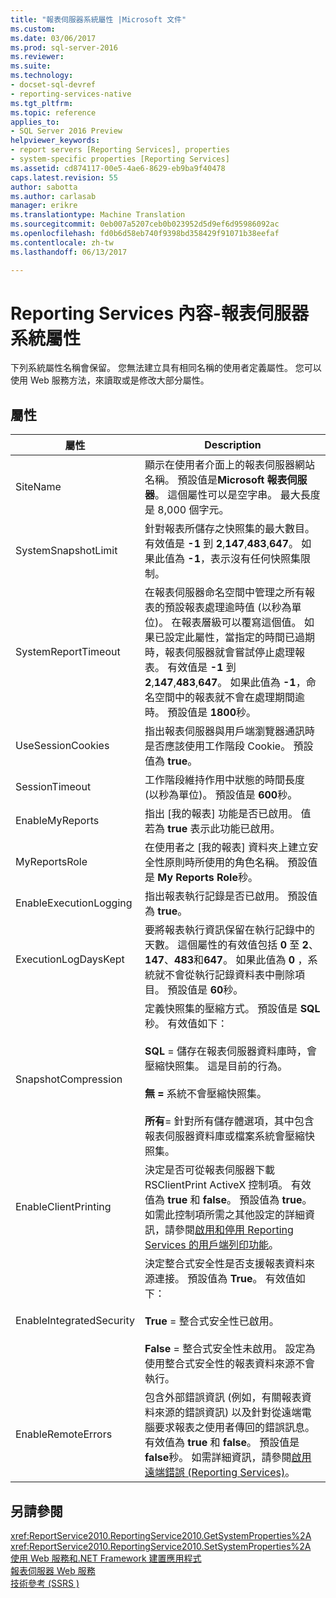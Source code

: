 ```yaml
---
title: "報表伺服器系統屬性 |Microsoft 文件"
ms.custom: 
ms.date: 03/06/2017
ms.prod: sql-server-2016
ms.reviewer: 
ms.suite: 
ms.technology:
- docset-sql-devref
- reporting-services-native
ms.tgt_pltfrm: 
ms.topic: reference
applies_to:
- SQL Server 2016 Preview
helpviewer_keywords:
- report servers [Reporting Services], properties
- system-specific properties [Reporting Services]
ms.assetid: cd874117-00e5-4ae6-8629-eb9ba9f40478
caps.latest.revision: 55
author: sabotta
ms.author: carlasab
manager: erikre
ms.translationtype: Machine Translation
ms.sourcegitcommit: 0eb007a5207ceb0b023952d5d9ef6d95986092ac
ms.openlocfilehash: fd0b6d58eb740f9398bd358429f91071b38eefaf
ms.contentlocale: zh-tw
ms.lasthandoff: 06/13/2017

---
```

# <a name="reporting-services-properties---report-server-system-properties"></a>Reporting Services 內容-報表伺服器系統屬性
  下列系統屬性名稱會保留。 您無法建立具有相同名稱的使用者定義屬性。 您可以使用 Web 服務方法，來讀取或是修改大部分屬性。  
  
## <a name="properties"></a>屬性  
  
|屬性|Description|  
|--------------|-----------------|  
|SiteName|顯示在使用者介面上的報表伺服器網站名稱。 預設值是**Microsoft 報表伺服器**。 這個屬性可以是空字串。 最大長度是 8,000 個字元。|  
|SystemSnapshotLimit|針對報表所儲存之快照集的最大數目。 有效值是 **-1** 到 **2**,**147**,**483**,**647**。 如果此值為 **-1**，表示沒有任何快照集限制。|  
|SystemReportTimeout|在報表伺服器命名空間中管理之所有報表的預設報表處理逾時值 (以秒為單位)。 在報表層級可以覆寫這個值。 如果已設定此屬性，當指定的時間已過期時，報表伺服器就會嘗試停止處理報表。 有效值是 **-1** 到 **2**,**147**,**483**,**647**。 如果此值為 **-1**，命名空間中的報表就不會在處理期間逾時。 預設值是 **1800**秒。|  
|UseSessionCookies|指出報表伺服器與用戶端瀏覽器通訊時是否應該使用工作階段 Cookie。 預設值為 **true**。|  
|SessionTimeout|工作階段維持作用中狀態的時間長度 (以秒為單位)。 預設值是 **600**秒。|  
|EnableMyReports|指出 [我的報表] 功能是否已啟用。 值若為 **true** 表示此功能已啟用。|  
|MyReportsRole|在使用者之 [我的報表] 資料夾上建立安全性原則時所使用的角色名稱。 預設值是 **My Reports Role**秒。|  
|EnableExecutionLogging|指出報表執行記錄是否已啟用。 預設值為 **true**。|  
|ExecutionLogDaysKept|要將報表執行資訊保留在執行記錄中的天數。 這個屬性的有效值包括 **0** 至 **2**、**147**、**483**和**647**。 如果此值為 **0** ，系統就不會從執行記錄資料表中刪除項目。 預設值是 **60**秒。|  
|SnapshotCompression|定義快照集的壓縮方式。 預設值是 **SQL**秒。 有效值如下：<br /><br /> **SQL** = 儲存在報表伺服器資料庫時，會壓縮快照集。 這是目前的行為。<br /><br /> **無 =** 系統不會壓縮快照集。<br /><br /> **所有**= 針對所有儲存體選項，其中包含報表伺服器資料庫或檔案系統會壓縮快照集。|  
|EnableClientPrinting|決定是否可從報表伺服器下載 RSClientPrint ActiveX 控制項。 有效值為 **true** 和 **false**。 預設值為 **true**。 如需此控制項所需之其他設定的詳細資訊，請參閱[啟用和停用 Reporting Services 的用戶端列印功能](../../../reporting-services/report-server/enable-and-disable-client-side-printing-for-reporting-services.md)。|  
|EnableIntegratedSecurity|決定整合式安全性是否支援報表資料來源連接。 預設值為 **True**。 有效值如下：<br /><br /> **True** = 整合式安全性已啟用。<br /><br /> **False** = 整合式安全性未啟用。 設定為使用整合式安全性的報表資料來源不會執行。|  
|EnableRemoteErrors|包含外部錯誤資訊 (例如，有關報表資料來源的錯誤資訊) 以及針對從遠端電腦要求報表之使用者傳回的錯誤訊息。 有效值為 **true** 和 **false**。 預設值是 **false**秒。 如需詳細資訊，請參閱[啟用遠端錯誤 &#40;Reporting Services&#41;](../../../reporting-services/report-server/enable-remote-errors-reporting-services.md)。|  
  
## <a name="see-also"></a>另請參閱  
 <xref:ReportService2010.ReportingService2010.GetSystemProperties%2A>   
 <xref:ReportService2010.ReportingService2010.SetSystemProperties%2A>   
 [使用 Web 服務和.NET Framework 建置應用程式](../../../reporting-services/report-server-web-service/net-framework/building-applications-using-the-web-service-and-the-net-framework.md)   
 [報表伺服器 Web 服務](../../../reporting-services/report-server-web-service/report-server-web-service.md)   
 [技術參考 &#40;SSRS &#41;](../../../reporting-services/technical-reference-ssrs.md)  
  
  
